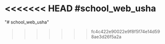 <<<<<<< HEAD
#school_web_usha
=======
"# school_web_usha" 
>>>>>>> fc4c422e90022e9f8f5f74e14d598ae3d26f5a2a
